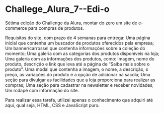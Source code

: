 # Challege_Alura_7--Edi-o
Sétima edição do Challenge da Alura, montar do zero um site de e-commerce para compras de produtos.

Requisitos do site, com prazo de 4 semanas para entrega: 
Uma página inicial que contenha um buscador de produtos oferecidos pela empresa;
Um banner/carrossel que contenha informações sobre a coleção do momento;
Uma galeria com as categorias dos produtos disponíveis na loja;
Uma galeria com as informações dos produtos, como: imagem, nome do produto, descrição e link que leva até a página de “Saiba mais sobre o produto”.
Uma modal que contenha a imagem, o nome, a descrição, o preço, as variações do produto e a opção de adicionar na sacola;
Uma seção para divulgar as facilidades que a loja proporciona para realizar as compras;
Uma seção para cadastrar na newsletter e receber novidades;
Um rodapé com informação do site.

Para realizar essa tarefa, utilizei apenas o conhecimento que adquiri até aqui, qual seja, HTML, CSS e JavaScript puro.
